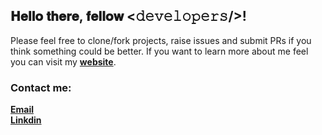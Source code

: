 <h2> 𝐇𝐞𝐥𝐥𝐨 𝐭𝐡𝐞𝐫𝐞, 𝐟𝐞𝐥𝐥𝐨𝐰 <𝚍𝚎𝚟𝚎𝚕𝚘𝚙𝚎𝚛𝚜/>!</h2>

Please feel free to clone/fork projects, raise issues and submit PRs if you think something could be better.
If you want to learn more about me feel you can visit my <a href="yassinesebri.com"><b>website</b></a>.

<h3>Contact me:</h3>
<a href="mailto:contact@yassinesebri.com"><b>Email</b></a><br/>
<a href="https://www.linkedin.com/in/yassinesebri/"><b>Linkdin</b></a><br/>

